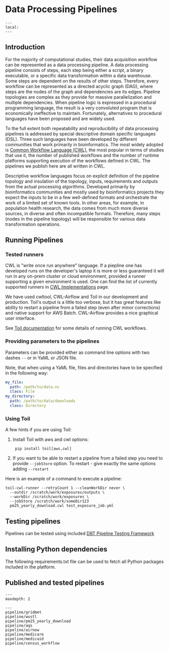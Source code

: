 # Data Processing Pipelines

```{contents}
---
local:
---
```

## Introduction

For the majority of computational studies, their data acquisition workflow can
be represented as a data processing pipeline. A data processing pipeline
consists of steps, each step being either a script, a binary executable, or a
specific data transformation within a data warehouse. Some steps are dependent
on the results of other steps. Therefore, every workflow can be represented as a
directed acyclic graph (DAG), where steps are the nodes of the graph and
dependencies are its edges. Pipeline topologies are complex as they provide for
massive parallelization and multiple dependencies. When pipeline logic is
expressed in a procedural programming language, the result is a very convoluted
program that is economically ineffective to maintain. Fortunately, alternatives
to procedural languages have been proposed and are widely used.

To the full extent both repeatability and reproducibility of data processing
pipelines is addressed by special descriptive domain specific languages (DSL).
Three such languages have been developed by different communities that work
primarily in bioinformatics. The most widely adopted is 
[Common Workflow Language (CWL)](https://www.commonwl.org/), 
the most popular in terms of studies that use it, the number of
published workflows and the number of runtime platforms supporting execution of
the workflows defined in CWL. The pipelines we publish here are all written
in CWL.

Descriptive workflow languages focus on explicit definition of the pipeline
topology and insulation of the topology, inputs, requirements and outputs from
the actual processing algorithms. Developed primarily by bioinformatics
communities and mostly used by bioinformatics projects they expect the inputs to
be in a few well-defined formats and orchestrate the work of a limited set of
known tools. In other areas, for example, in population health research, the
data comes from much more diverse sources, in diverse and often incompatible
formats. Therefore, many steps (nodes in the pipeline topology) will be
responsible for various data transformation operations. 


## Running Pipelines
                   
### Tested runners

CWL is "write once run anywhere" language. If a piepline one has developed
runs on the developer's laptop it is more or less guaranteed it will run
in any on-prem cluster or cloud environment, provided a runner supporting
a given environment is used. One can find the list of currently 
supported runners in 
[CWL Implementations](https://www.commonwl.org/implementations/) page.

We have used cwltool, CWL-Airflow and Toil in our development
and production. Toil's output is a little too verbose, but it has
great features like ability to restart a pipeline from a failed
step (even after minor corrections) and native support for AWS Batch.
CWL-Airflow provides a nice graphical user interface.

See [Toil documentation](https://toil.readthedocs.io/en/latest/) 
for some details of running CWL workflows.
                                               
### Providing parameters to the pipelines

Parameters can be provided either as command line options
with two dashes `--` or in YaML or JSON file.

Note, that when using a YaML file, files and directories 
have to be specified in the following way:

```yaml
my_file:
  path: /path/to/data.nc
  class: File
my_directory:
  path: /path/to/data/downloads
  class: Directory

```

### Using Toil

A few hints if you are using Toil:

1. Install Toil with aws and cwl options:

        pip install toil[aws,cwl]
2. If you want to be able to restart a pipeline from a failed step you need to 
    provide `--jobStore` option. To restart - give exactly the same options
    adding `--restart` 

Here is an example of a command to execute a pipeline:

```shell
toil-cwl-runner --retryCount 1 --cleanWorkDir never \ 
  --outdir /scratch/work/exposures/outputs \ 
  --workDir /scratch/work/exposures \
  --jobStore /scratch/work/someDir123
  pm25_yearly_download.cwl test_exposure_job.yml 
```
                                                                                
## Testing pipelines

Pipelines can be tested using included 
[DBT Pipeline Testing Framework](DBT)

## Installing Python dependencies
                                 
The following requirements.txt file can be used to fetch all 
Python packages included in the platform. 




## Published and tested pipelines

```{toctree}
---
maxdepth: 2

---
pipeline/gridmet
pipeline/wustl
pipeline/pm25_yearly_download
pipeline/aqs
pipeline/airnow
pipeline/medicare
pipeline/medicaid
pipeline/census_workflow
```